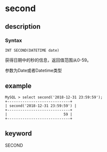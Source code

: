 # second

## description

### Syntax

`INT SECOND(DATETIME date)`

获得日期中的秒的信息，返回值范围从0-59。

参数为Date或者Datetime类型

## example

```Plain Text
MySQL > select second('2018-12-31 23:59:59');
+-----------------------------+
| second('2018-12-31 23:59:59') |
+-----------------------------+
|                          59 |
+-----------------------------+
```

## keyword

SECOND
